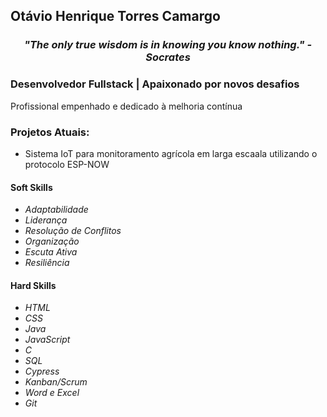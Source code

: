 <h2><strong>Otávio</strong> Henrique Torres <strong>Camargo</strong></h2>
<h3 align="center"><i>"The only true wisdom is in knowing you know nothing." - Socrates</i></h3>

<h3>
  Desenvolvedor Fullstack | Apaixonado por novos desafios
</h3>

<p>
  Profissional empenhado e dedicado à melhoria contínua  
</p>

<h3>Projetos Atuais:</h3>
<ul>
  <li>Sistema IoT para monitoramento agrícola em larga escaala utilizando o protocolo ESP-NOW</li>
</ul>

<h4>Soft Skills</h4>
<ul>
  <li><i>Adaptabilidade</i></li>
  <li><i>Liderança</i></li>
  <li><i>Resolução de Conflitos</i></li>
  <li><i>Organização</i></li>
  <li><i>Escuta Ativa</i></li>
  <li><i>Resiliência</i></li>
</ul>

<h4>Hard Skills</h4>
<ul>
  <li><i>HTML</i></li>
  <li><i>CSS</i></li>
  <li><i>Java</i></li>
  <li><i>JavaScript</i></li>
  <li><i>C</i></li>
  <li><i>SQL</i></li>  
  <li><i>Cypress</i></li>  
  <li><i>Kanban/Scrum</i></li>  
  <li><i>Word e Excel</i></li>  
  <li><i>Git</i></li>  
</ul>
